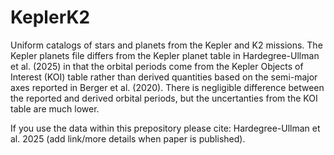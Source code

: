 # KeplerK2

Uniform catalogs of stars and planets from the Kepler and K2 missions. The Kepler planets file differs from the Kepler planet table in Hardegree-Ullman et al. (2025) in that the orbital periods come from the Kepler Objects of Interest (KOI) table rather than derived quantities based on the semi-major axes reported in Berger et al. (2020). There is negligible difference between the reported and derived orbital periods, but the uncertanties from the KOI table are much lower. 

If you use the data within this prepository please cite: Hardegree-Ullman et al. 2025 (add link/more details when paper is published).
